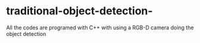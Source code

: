 # traditional-object-detection-
All the codes are programed with C++ with using a RGB-D camera doing the object detection
